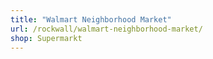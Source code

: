 ```yaml
---
title: "Walmart Neighborhood Market"
url: /rockwall/walmart-neighborhood-market/
shop: Supermarkt
---
```

